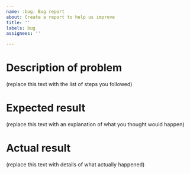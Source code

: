 ```yaml
---
name: :bug: Bug report
about: Create a report to help us improve
title: ''
labels: bug
assignees: ''

---
```


# Description of problem

(replace this text with the list of steps you followed)

# Expected result

(replace this text with an explanation of what you thought would happen)

# Actual result

(replace this text with details of what actually happened)
